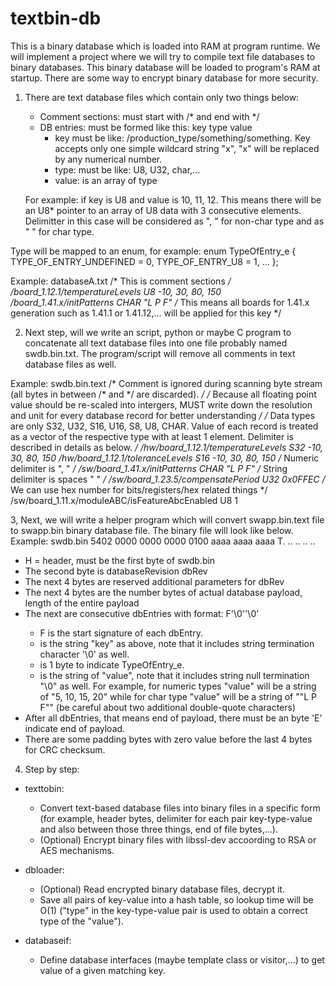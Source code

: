 # textbin-db

This is a binary database which is loaded into RAM at program runtime. 
We will implement a project where we will try to compile text file databases to binary databases.
This binary database will be loaded to program's RAM at startup. There are some way to encrypt binary database for more security.

1. There are text database files which contain only two things below:
	+ Comment sections: must start with /* and end with */
	+ DB entries: must be formed like this: key	type	value
		- key must be like: /production_type/something/something. Key accepts only one simple wildcard string "x", "x" will be replaced by any numerical number.
		- type: must be like: U8, U32, char,...
		- value: is an array of type

	For example: if key is U8 and value is 10, 11, 12. This means there will be an U8* pointer to an array of U8 data with 3 consecutive elements.
		Delimitter in this case will be considered as ", " for non-char type and as " " for char type.

Type will be mapped to an enum, for example:
enum TypeOfEntry_e {
	TYPE_OF_ENTRY_UNDEFINED	= 0,
	TYPE_OF_ENTRY_U8	= 1,
	...
};

Example: databaseA.txt
/* This is comment sections */
/board_1.12.1/temperatureLevels		U8	-10, 30, 80, 150
/board_1.41.x/initPatterns		CHAR	"L P F"		/* This means all boards for 1.41.x generation such as 1.41.1 or 1.41.12,... will be applied for this key */

2. Next step, will we write an script, python or maybe C program to concatenate all text database files into one file probably named swdb.bin.txt.
The program/script will remove all comments in text database files as well.

Example: swdb.bin.text
/* Comment is ignored during scanning byte stream (all bytes in between /* and */ are discarded). */
/* Because all floating point value should be re-scaled into intergers, MUST write down the resolution and unit for every database record for better understanding */
/* Data types are only S32, U32, S16, U16, S8, U8, CHAR. Value of each record is treated as a vector of the respective type with at least 1 element. Delimiter is described in details as below. */
/hw/board_1.12.1/temperatureLevels         		S32	-10, 30, 80, 150
/hw/board_1.12.1/toleranceLevels         		S16	-10, 30, 80, 150 /* Numeric delimiter is ", " */
/sw/board_1.41.x/initPatterns              		CHAR	"L P F" /* String delimiter is spaces " " */
/sw/board_1.23.5/compensatePeriod			U32     0x0FFEC /* We can use hex number for bits/registers/hex related things */
/sw/board_1.11.x/moduleABC/isFeatureAbcEnabled       	U8    	1

3, Next, we will write a helper program which will convert swapp.bin.text file to swapp.bin binary database file. The binary file will look like below.
Example: swdb.bin
5402 0000 0000 0000 0100 aaaa aaaa aaaa		T. .. .. .. .. 

+ H = header, must be the first byte of swdb.bin
+ The second byte is databaseRevision dbRev
+ The next 4 bytes are reserved additional parameters for dbRev
+ The next 4 bytes are the number bytes of actual database payload, length of the entire payload
+ The next are consecutive dbEntries with format: F<key>'\0'<type><value>'\0'
	- F is the start signature of each dbEntry.
	- <key> is the string "key" as above, note that it includes string termination character '\0' as well.
	- <type> is 1 byte to indicate TypeOfEntry_e.
	- <value> is the string of "value", note that it includes string null termination "\0" as well. For example, for numeric types "value" will be a string of "5, 10, 15, 20" while for char type "value" will be a string of ""L P F"" (be careful about two additional double-quote characters)
+ After all dbEntries, that means end of payload, there must be an byte 'E' indicate end of payload.
+ There are some padding bytes with zero value before the last 4 bytes for CRC checksum.

4. Step by step:

+ texttobin: 
	- Convert text-based database files into binary files in a specific form (for example, header bytes, delimiter for each pair key-type-value and also between those three things, end of file bytes,...).
	- (Optional) Encrypt binary files with libssl-dev accoording to RSA or AES mechanisms.

+ dbloader:
	- (Optional) Read encrypted binary database files, decrypt it.
	- Save all pairs of key-value into a hash table, so lookup time will be O(1) ("type" in the key-type-value pair is used to obtain a correct type of the "value").

+ databaseif:
	- Define database interfaces (maybe template class or visitor,...) to get value of a given matching key.